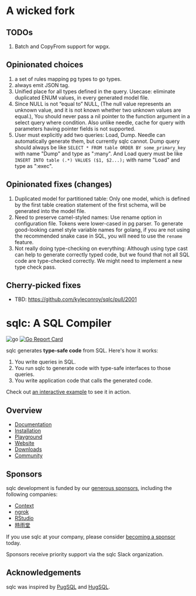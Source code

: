 # A wicked fork

## TODOs
1. Batch and CopyFrom support for wpgx.

## Opinionated choices
1. a set of rules mapping pg types to go types.
2. always emit JSON tag.
3. Unified place for all types defined in the query. 
   Usecase: eliminate duplicated ENUM values, in every generated model file.
4. Since NULL is not “equal to” NULL, (The null value represents an unknown
   value, and it is not known whether two unknown values are equal.), You should never pass
   a nil pointer to the function argument in a select query where condition.
   Also unlike needle, cache for query with parameters having pointer fields is not supported.
5. User must explicitly add two queries: Load, Dump. Needle can automatically generate them,
   but currently sqlc cannot. Dump query should always be like 
   `SELECT * FROM table ORDER BY some_primary_key` with name "Dump" and type as ":many". 
   And Load query must be like `INSERT INTO table (.*) VALUES ($1, $2...);` with name "Load"
   and type as ":exec".

## Opinionated fixes (changes)
1. Duplicated model for partitioned table:
   Only one model, which is defined by the first table creation statement of the first
   schema, will be generated into the model file.
2. Need to preserve camel-styled names: Use rename option in configuration file.
   Tokens were lower-cased in pg parser. To generate good-looking camel style
   variable names for golang, if you are not using the recommended snake case in SQL, you will
   need to use the `rename` feature.
3. Not really doing type-checking on everything:
   Although using type cast can help to generate correctly typed code, but we found that not
   all SQL code are type-checked correctly. We might need to implement a new type check pass.

## Cherry-picked fixes
+ TBD: https://github.com/kyleconroy/sqlc/pull/2001

# sqlc: A SQL Compiler

![go](https://github.com/kyleconroy/sqlc/workflows/go/badge.svg)
[![Go Report Card](https://goreportcard.com/badge/github.com/kyleconroy/sqlc)](https://goreportcard.com/report/github.com/kyleconroy/sqlc)

sqlc generates **type-safe code** from SQL. Here's how it works:

1. You write queries in SQL.
1. You run sqlc to generate code with type-safe interfaces to those queries.
1. You write application code that calls the generated code.

Check out [an interactive example](https://play.sqlc.dev/) to see it in action.

## Overview

- [Documentation](https://docs.sqlc.dev)
- [Installation](https://docs.sqlc.dev/en/latest/overview/install.html)
- [Playground](https://play.sqlc.dev)
- [Website](https://sqlc.dev)
- [Downloads](https://downloads.sqlc.dev/)
- [Community](https://discord.gg/EcXzGe5SEs)

## Sponsors

sqlc development is funded by our [generous
sponsors](https://github.com/sponsors/kyleconroy), including the following
companies:

- [Context](https://context.app)
- [ngrok](https://ngrok.com)
- [RStudio](https://www.rstudio.com/)
- [時雨堂](https://shiguredo.jp/)

If you use sqlc at your company, please consider [becoming a
sponsor](https://github.com/sponsors/kyleconroy) today.

Sponsors receive priority support via the sqlc Slack organization.

## Acknowledgements

sqlc was inspired by [PugSQL](https://pugsql.org/) and
[HugSQL](https://www.hugsql.org/).
